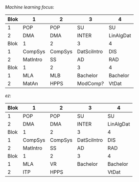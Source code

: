*Machine learning focus*:

| Blok | 1        | 2       | 3           | 4         |
| ---- | -------- | ------- | ----------- | --------- |
| 1    | POP      | POP     | SU          | SU        |
| 2    | DMA      | DMA     | INTER       | LinAlgDat |
| Blok | 1        | 2       | 3           | 4         |
| 1    | CompSys  | CompSys | DatSciIntro | DIS       |
| 2    | MatIntro | SS      | AD          | RAD       |
| Blok | 1        | 2       | 3           | 4         |
| 1    | MLA      | MLB     | Bachelor    | Bachelor  |
| 2    | MatAn    | HPPS    | ModComp?    | VtDat     |

*ez*:

| Blok | 1        | 2       | 3           | 4         |
| ---- | -------- | ------- | ----------- | --------- |
| 1    | POP      | POP     | SU          | SU        |
| 2    | DMA      | DMA     | INTER       | LinAlgDat |
| Blok | 1        | 2       | 3           | 4         |
| 1    | CompSys  | CompSys | DatSciIntro | DIS       |
| 2    | MatIntro | SS      | AD          | RAD       |
| Blok | 1        | 2       | 3           | 4         |
| 1    | MLA      | VR      | Bachelor    | Bachelor  |
| 2    | ITP      | HPPS    |             | VtDat     |

